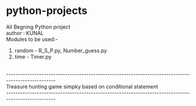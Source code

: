 # python-projects
All Begning Python project
<br>
author : KUNAL
<br>
Modules to be used:-<br>
 1. random - R_S_P.py, Number_guess.py<br>
 2. time - Timer.py<br>
<br>
---------------------------------------------------------------------------------------------------<br>
<!-- Treasure_Island_hunting -->
Treasure hunting game simpky based on conditional statement<br>
---------------------------------------------------------------------------------------------------
